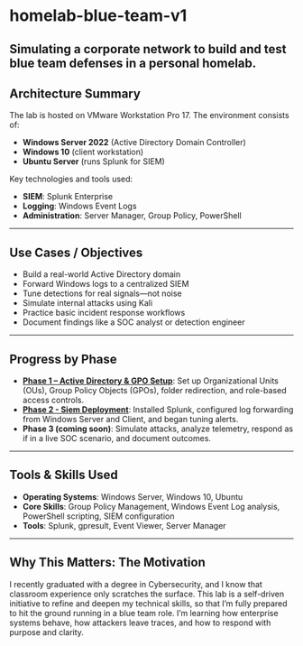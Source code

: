 # homelab-blue-team-v1
Simulating a corporate network to build and test blue team defenses in a personal homelab.
---

## Architecture Summary

The lab is hosted on VMware Workstation Pro 17. The environment consists of:

- **Windows Server 2022** (Active Directory Domain Controller)
- **Windows 10** (client workstation)
- **Ubuntu Server** (runs Splunk for SIEM)

Key technologies and tools used:
- **SIEM**: Splunk Enterprise
- **Logging**: Windows Event Logs
- **Administration**: Server Manager, Group Policy, PowerShell

---

## Use Cases / Objectives

- Build a real-world Active Directory domain
- Forward Windows logs to a centralized SIEM
- Tune detections for real signals—not noise
- Simulate internal attacks using Kali
- Practice basic incident response workflows
- Document findings like a SOC analyst or detection engineer

---

## Progress by Phase

- **[Phase 1 – Active Directory & GPO Setup](./phase-1-enterprise-setup/README.md)**: Set up Organizational Units (OUs), Group Policy Objects (GPOs), folder redirection, and role-based access controls.
- **[Phase 2 - Siem Deployment](./phase-2-siem-detection/phase-2-siem-deployment.md)**: Installed Splunk, configured log forwarding from Windows Server and Client, and began tuning alerts.
- **Phase 3 (coming soon)**: Simulate attacks, analyze telemetry, respond as if in a live SOC scenario, and document outcomes.

---

## Tools & Skills Used

- **Operating Systems**: Windows Server, Windows 10, Ubuntu
- **Core Skills**: Group Policy Management, Windows Event Log analysis, PowerShell scripting, SIEM configuration
- **Tools**: Splunk, gpresult, Event Viewer, Server Manager

---

## Why This Matters: The Motivation

I recently graduated with a degree in Cybersecurity, and I know that classroom experience only scratches the surface. This lab is a self-driven initiative to refine and deepen my technical skills, so that I’m fully prepared to hit the ground running in a blue team role. I’m learning how enterprise systems behave, how attackers leave traces, and how to respond with purpose and clarity.
